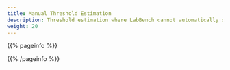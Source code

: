 ```yaml
---
title: Manual Threshold Estimation
description: Threshold estimation where LabBench cannot automatically deliver the stimuli. Instead, the experimenter is guided through an adaptive algorithm on which stimuli to present to the subject.
weight: 20
---
```


{{% pageinfo %}}


{{% /pageinfo %}}
